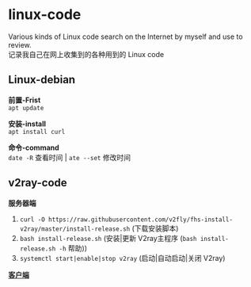 # linux-code
 Various kinds of Linux code search on the Internet by myself and use to review.<br/>
 记录我自己在网上收集到的各种用到的 Linux code

## Linux-debian

 **前置-Frist**<br/>
    `apt update` 

 **安装-install**<br/>
    `apt install curl` 
  
 **命令-command**<br/>
    `date -R` 查看时间 | `ate --set` 修改时间


## v2ray-code 

 **服务器端**
  1. `curl -O https://raw.githubusercontent.com/v2fly/fhs-install-v2ray/master/install-release.sh` (下载安装脚本)<br/>
  2. `bash install-release.sh` (安装|更新 V2ray主程序  (`bash install-release.sh -h` 帮助))<br/>
  3. `systemctl start|enable|stop v2ray` (启动|自动启动|关闭 V2ray)<br/>

  [**客户端**](https://github.com/v2fly/v2ray-core/releases)
  

